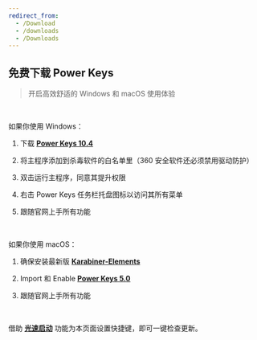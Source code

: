```yaml
---
redirect_from:
  - /Download
  - /downloads
  - /Downloads
---
```


## 免费下载 Power Keys

> 开启高效舒适的 Windows 和 macOS 使用体验

<br>

如果你使用 Windows：

1. 下载 [**Power Keys 10.4**](https://github.com/PowerKeys/PowerKeys/releases/download/latest/Power-Keys-x64.exe)

2. 将主程序添加到杀毒软件的白名单里（360 安全软件还必须禁用驱动防护）

3. 双击运行主程序，同意其提升权限

4. 右击 Power Keys 任务栏托盘图标以访问其所有菜单

5. 跟随官网上手所有功能

<br>

如果你使用 macOS：

1. 确保安装最新版 [**Karabiner-Elements**](https://karabiner-elements.pqrs.org/)

2. Import 和 Enable [**Power Keys 5.0**](karabiner://karabiner/assets/complex_modifications/import?url=https://powerkeys.github.io/powerkeys.json)

3. 跟随官网上手所有功能

<br>

借助 [**光速启动**](/launcher) 功能为本页面设置快捷键，即可一键检查更新。
